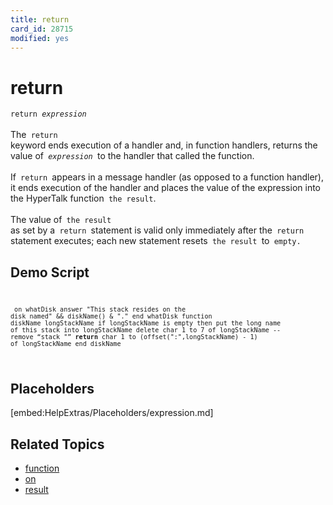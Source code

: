 ```yaml
---
title: return
card_id: 28715
modified: yes
---
```


# return

<code>return <i>expression</i></code><br>
<br>
The<code> return </code>keyword ends execution of a handler and, in function handlers, returns the value of<code> <i>expression</i> </code>to the handler that called the function.<br>
<br>
If<code> return </code>appears in a message handler (as opposed to a function handler), it ends execution of the handler and places the value of the expression into the HyperTalk function<code> the result</code>.<br>
<br>
The value of<code> the result </code>as set by a<code> return </code>statement is valid only immediately after the<code> return </code>statement executes; each new statement resets<code> the result </code>to<code> empty.</code><br>

## Demo Script

<code><pre>
<code><pre>
on whatDisk
 answer "This stack resides on the disk named" && diskName() & "."
end whatDisk
function diskName longStackName
 if longStackName is empty
 then put the long name of this stack into longStackName
 delete char 1 to 7 of longStackName -- remove “stack "”
 <b>return</b> char 1 to (offset(":",longStackName) - 1) of longStackName
end diskName
</pre></code>
</pre></code>

## Placeholders

[embed:HelpExtras/Placeholders/expression.md]

## Related Topics

* [function](/HyperTalkReference/keywords/function)
* [on](/HyperTalkReference/keywords/on)
* [result](/HyperTalkReference/functions/result)
